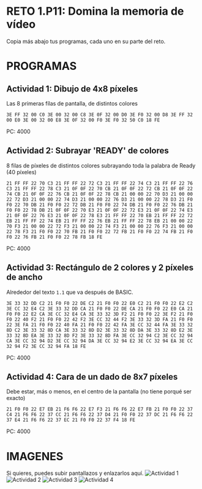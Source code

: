 # RETO 1.P11: Domina la memoria de vídeo
Copia más abajo tus programas, cada uno en su parte del reto.

# PROGRAMAS

## Actividad 1: Dibujo de 4x8 píxeles
Las 8 primeras fílas de pantalla, de distintos colores
```
3E FF 32 00 C0 3E 00 32 00 C8 3E 0F 32 00 D0 3E F0 32 00 D8 3E FF 32 00 E0 3E 00 32 00 E8 3E 0F 32 00 F0 3E F0 32 50 C0 18 FE
```
PC: 4000

## Actividad 2: Subrayar 'READY' de colores
8 filas de píxeles de distintos colores subrayando toda la palabra de Ready (40 píxeles)
```
21 FF FF 22 70 C3 21 FF FF 22 72 C3 21 FF FF 22 74 C3 21 FF FF 22 76 C3 21 FF FF 22 78 C3 21 0F 0F 22 70 CB 21 0F 0F 22 72 CB 21 0F 0F 22 74 CB 21 0F 0F 22 76 CB 21 0F 0F 22 78 CB 21 00 00 22 70 D3 21 00 00 22 72 D3 21 00 00 22 74 D3 21 00 00 22 76 D3 21 00 00 22 78 D3 21 F0 F0 22 70 DB 21 F0 F0 22 72 DB 21 F0 F0 22 74 DB 21 F0 F0 22 76 DB 21 F0 F0 22 78 DB 21 0F 0F 22 70 E3 21 0F 0F 22 72 E3 21 0F 0F 22 74 E3 21 0F 0F 22 76 E3 21 0F 0F 22 78 E3 21 FF FF 22 70 EB 21 FF FF 22 72 EB 21 FF FF 22 74 EB 21 FF FF 22 76 EB 21 FF FF 22 78 EB 21 00 00 22 70 F3 21 00 00 22 72 F3 21 00 00 22 74 F3 21 00 00 22 76 F3 21 00 00 22 78 F3 21 F0 F0 22 70 FB 21 F0 F0 22 72 FB 21 F0 F0 22 74 FB 21 F0 F0 22 76 FB 21 F0 F0 22 78 FB 18 FE
```
PC: 4000

## Actividad 3: Rectángulo de 2 colores y 2 píxeles de ancho
Alrededor del texto `1.1` que va después de BASIC.
```
3E 33 32 DD C2 21 F0 F0 22 DE C2 21 F0 F0 22 E0 C2 21 F0 F0 22 E2 C2 3E CC 32 E4 C2 3E 33 32 DD CA 21 F0 F0 22 DE CA 21 F0 F0 22 E0 CA 21 F0 F0 22 E2 CA 3E CC 32 E4 CA 3E 33 32 3D F2 21 F0 F0 22 3E F2 21 F0 F0 22 40 F2 21 F0 F0 22 42 F2 3E CC 32 44 F2 3E 33 32 3D FA 21 F0 F0 22 3E FA 21 F0 F0 22 40 FA 21 F0 F0 22 42 FA 3E CC 32 44 FA 3E 33 32 8D C2 3E 33 32 8D CA 3E 33 32 8D D2 3E 33 32 8D DA 3E 33 32 8D E2 3E 33 32 8D EA 3E 33 32 8D F2 3E 33 32 8D FA 3E CC 32 94 C2 3E CC 32 94 CA 3E CC 32 94 D2 3E CC 32 94 DA 3E CC 32 94 E2 3E CC 32 94 EA 3E CC 32 94 F2 3E CC 32 94 FA 18 FE
```
PC: 4000

## Actividad 4: Cara de un dado de 8x7 píxeles
Debe estar, más o menos, en el centro de la pantalla (no tiene porqué ser exacto)
```
21 F0 F0 22 E7 EB 21 F6 F6 22 E7 F3 21 F6 F6 22 E7 FB 21 F0 F0 22 37 C4 21 F6 F6 22 37 CC 21 F6 F6 22 37 D4 21 F0 F0 22 37 DC 21 F6 F6 22 37 E4 21 F6 F6 22 37 EC 21 F0 F0 22 37 F4 18 FE
```
PC: 4000

# IMAGENES
Si quieres, puedes subir pantallazos y enlazarlos aquí.
![Actividad 1](/tuimagen1.png)
![Actividad 2](/tuimagen2.png)
![Actividad 3](/tuimagen3.png)
![Actividad 4](/tuimagen4.png)

